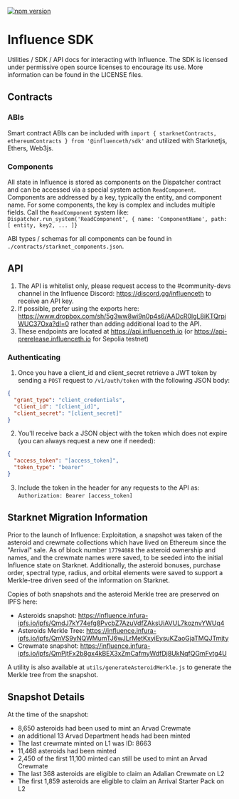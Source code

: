 [![npm version](https://badge.fury.io/js/@influenceth%2Fsdk.svg)](https://badge.fury.io/js/@influenceth%2Fsdk)

# Influence SDK
Utilities / SDK / API docs for interacting with Influence. The SDK is licensed under permissive open source licenses to encourage its use.
More information can be found in the LICENSE files.

## Contracts

### ABIs
Smart contract ABIs can be included with `import { starknetContracts, ethereumContracts } from '@influenceth/sdk'` and utilized with Starknetjs, Ethers, Web3js.

### Components
All state in Influence is stored as components on the Dispatcher contract and can be accessed via a special system action `ReadComponent`.
Components are addressed by a key, typically the entity, and component name. For some components, the key is complex and includes multiple fields.
Call the `ReadComponent` system like: `Dispatcher.run_system('ReadComponent', { name: 'ComponentName', path: [ entity, key2, ... ]}`

ABI types / schemas for all components can be found in `./contracts/starknet_components.json`.

## API
1. The API is whitelist only, please request access to the #community-devs channel in the Influence Discord: https://discord.gg/influenceth to receive an API key.
2. If possible, prefer using the exports here: https://www.dropbox.com/sh/5g3ww8wi9n0p4s6/AADcR0lgL8iKTQrpiWUC37Oxa?dl=0 rather than adding additional load to the API.
3. These endpoints are located at https://api.influenceth.io (or https://api-prerelease.influenceth.io for Sepolia testnet)

### Authenticating
1. Once you have a client_id and client_secret retrieve a JWT token by sending a `POST` request to `/v1/auth/token` with the following JSON body:
```json
{
  "grant_type": "client_credentials",
  "client_id": "[client_id]",
  "client_secret": "[client_secret]"
}
```
2. You'll receive back a JSON object with the token which does not expire (you can always request a new one if needed):
```json
{
  "access_token": "[access_token]",
  "token_type": "bearer"
}
```
3. Include the token in the header for any requests to the API as: `Authorization: Bearer [access_token]`

## Starknet Migration Information
Prior to the launch of Influence: Exploitation, a snapshot was taken of the asteroid and crewmate collections which
have lived on Ethereum since the "Arrival" sale. As of block number `17794088` the asteroid ownership and names, and
the crewmate names were saved, to be seeded into the initial Influence state on Starknet. Additionally, the asteroid
bonuses, purchase order, spectral type, radius, and orbital elements were saved to support a Merkle-tree driven seed
of the information on Starknet.

Copies of both snapshots and the asteroid Merkle tree are preserved on IPFS here:
- Asteroids snapshot: https://influence.infura-ipfs.io/ipfs/QmdJ7kY74efg8PvcbZ7AzuVdfZAksUiAVUL7koznvYWUq4
- Asteroids Merkle Tree: https://influence.infura-ipfs.io/ipfs/QmVS9yNQWMumTJ6wJLrMetKxyiEysuKZaoGjaTMQJTmjty
- Crewmate snapshot: https://influence.infura-ipfs.io/ipfs/QmPjtFx2b8gx4kBEX3xZmCafmyWdfDj8UkNqfQGmFvtg4U

A utility is also available at `utils/generateAsteroidMerkle.js` to generate the Merkle tree from the snapshot.

## Snapshot Details
At the time of the snapshot:
- 8,650 asteroids had been used to mint an Arvad Crewmate
- an additional 13 Arvad Department heads had been minted
- The last crewmate minted on L1 was ID: 8663
- 11,468 asteroids had been minted
- 2,450 of the first 11,100 minted can still be used to mint an Arvad Crewmate
- The last 368 asteroids are eligible to claim an Adalian Crewmate on L2
- The first 1,859 asteroids are eligible to claim an Arrival Starter Pack on L2